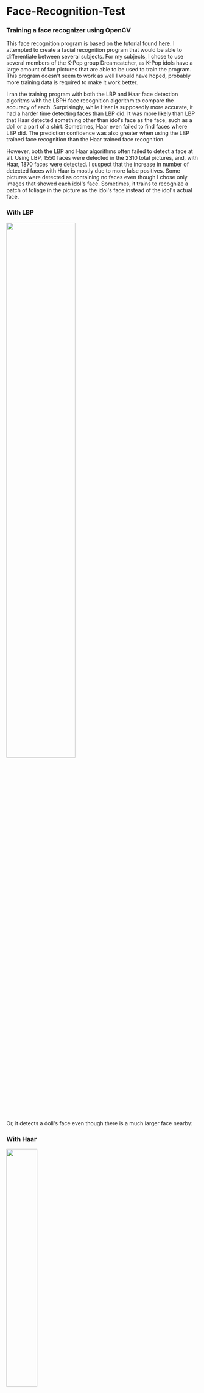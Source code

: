 # Face-Recognition-Test
### Training a face recognizer using OpenCV

This face recognition program is based on the tutorial found [here](https://www.superdatascience.com/opencv-face-recognition/). I attempted to create a facial recognition program that would be able to differentiate between several subjects. For my subjects, I chose to use several members of the K-Pop group Dreamcatcher, as K-Pop idols have a large amount of fan pictures that are able to be used to train the program. This program doesn't seem to work as well I would have hoped, probably more training data is required to make it work better. 

I ran the training program with both the LBP and Haar face detection algoritms with the LBPH face recognition algorithm to compare the accuracy of each. Surprisingly, while Haar is supposedly more accurate, it had a harder time detecting faces than LBP did. It was more likely than LBP that Haar detected something other than idol's face as the face, such as a doll or a part of a shirt. Sometimes, Haar even failed to find faces where LBP did. The prediction confidence was also greater when using the LBP trained face recognition than the Haar trained face recognition. 

However, both the LBP and Haar algorithms often failed to detect a face at all. Using LBP, 1550 faces were detected in the 2310 total pictures, and, with Haar, 1870 faces were detected. I suspect that the increase in number of detected faces with Haar is mostly due to more false positives. Some pictures were detected as containing no faces even though I chose only images that showed each idol's face. Sometimes, it trains to recognize a patch of foliage in the picture as the idol's face instead of the idol's actual face.

### With LBP 
<img src="https://github.com/SimpleTurtle/SimpleTurtle/blob/master/images/22344172_1300303463430014_37224820856848384_n.jpg" width="60%">

Or, it detects a doll's face even though there is a much larger face nearby:

### With Haar
<img src="https://github.com/SimpleTurtle/SimpleTurtle/blob/master/images/jiu1.jpg" width="40%">

I added successful prediction pictures to show what the face recognition program is able to do when it runs correctly. These are available to view [here](predictions/).
